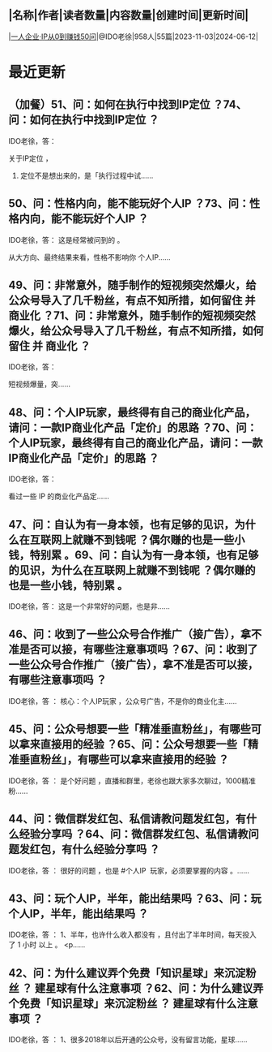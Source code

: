|名称|作者|读者数量|内容数量|创建时间|更新时间|
---
|[一人企业·IP从0到赚钱50问](https://xiaobot.net/p/ip50?refer=0b133df9-27dc-423b-8101-639049001c13)|@IDO老徐|958人|55篇|2023-11-03|2024-06-12|

# 最近更新
## （加餐）51、问：如何在执行中找到IP定位 ？74、问：如何在执行中找到IP定位 ？

IDO老徐，答：

关于IP定位 ，

1. 定位不是想出来的，是「执行过程中试......
## 50、问：性格内向，能不能玩好个人IP ？73、问：性格内向，能不能玩好个人IP ？

IDO老徐，答：
这是经常被问到的 。

从大方向、最终结果来看，性格不影响你 个人IP......
## 49、问：非常意外，随手制作的短视频突然爆火，给公众号导入了几千粉丝，有点不知所措，如何留住 并 商业化 ？71、问：非常意外，随手制作的短视频突然爆火，给公众号导入了几千粉丝，有点不知所措，如何留住 并 商业化 ？

IDO老徐，答：

短视频爆量，突......
## 48、问：个人IP玩家，最终得有自己的商业化产品，请问：一款IP商业化产品「定价」的思路 ？70、问：个人IP玩家，最终得有自己的商业化产品，请问：一款IP商业化产品「定价」的思路 ？

IDO老徐，答：

看过一些 IP 的商业化产品定......
## 47、问：自认为有一身本领，也有足够的见识，为什么在互联网上就赚不到钱呢 ？偶尔赚的也是一些小钱，特别累 。69、问：自认为有一身本领，也有足够的见识，为什么在互联网上就赚不到钱呢 ？偶尔赚的也是一些小钱，特别累 。

IDO老徐，答：
这是一个非常好的问题，也是非......
## 46、问：收到了一些公众号合作推广（接广告），拿不准是否可以接，有哪些注意事项吗 ？67、问：收到了一些公众号合作推广（接广告），拿不准是否可以接，有哪些注意事项吗 ？

IDO老徐，答 ：
核心：个人IP玩家 ，公众号广告，不是你的商业化主......
## 45、问：公众号想要一些「精准垂直粉丝」，有哪些可以拿来直接用的经验 ？65、问：公众号想要一些「精准垂直粉丝」，有哪些可以拿来直接用的经验 ？

IDO老徐，答 ：
是个好问题 ，直播和群里，老徐也跟大家多次聊过，1000精准粉......
## 44、问：微信群发红包、私信请教问题发红包，有什么经验分享吗 ？64、问：微信群发红包、私信请教问题发红包，有什么经验分享吗 ？

IDO老徐，答 ：
很好的问题 ，也是 #个人IP&nbsp; 玩家，必须要掌握的内容 。......
## 43、问：玩个人IP，半年，能出结果吗 ？63、问：玩个人IP，半年，能出结果吗 ？

IDO老徐，答 ：
1、半年，也许什么收入都没有 ，且付出了半年时间，每天投入了 1 小时 以上 。
<p......
## 42、问：为什么建议弄个免费「知识星球」来沉淀粉丝 ？ 建星球有什么注意事项 ？62、问：为什么建议弄个免费「知识星球」来沉淀粉丝 ？ 建星球有什么注意事项 ？

IDO老徐，答 ：
1、很多2018年以后开通的公众号，没有留言功能，星球......

